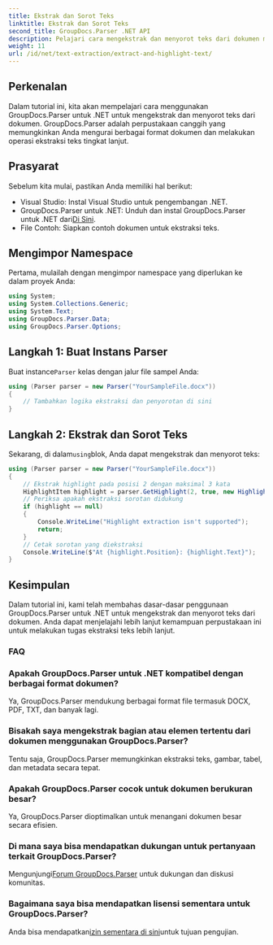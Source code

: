 ```yaml
---
title: Ekstrak dan Sorot Teks
linktitle: Ekstrak dan Sorot Teks
second_title: GroupDocs.Parser .NET API
description: Pelajari cara mengekstrak dan menyorot teks dari dokumen menggunakan GroupDocs.Parser untuk .NET. Langkah mudah untuk ekstraksi teks yang efisien di proyek .NET Anda.
weight: 11
url: /id/net/text-extraction/extract-and-highlight-text/
---
```

## Perkenalan
Dalam tutorial ini, kita akan mempelajari cara menggunakan GroupDocs.Parser untuk .NET untuk mengekstrak dan menyorot teks dari dokumen. GroupDocs.Parser adalah perpustakaan canggih yang memungkinkan Anda mengurai berbagai format dokumen dan melakukan operasi ekstraksi teks tingkat lanjut.
## Prasyarat
Sebelum kita mulai, pastikan Anda memiliki hal berikut:
- Visual Studio: Instal Visual Studio untuk pengembangan .NET.
-  GroupDocs.Parser untuk .NET: Unduh dan instal GroupDocs.Parser untuk .NET dari[Di Sini](https://releases.groupdocs.com/parser/net/).
- File Contoh: Siapkan contoh dokumen untuk ekstraksi teks.

## Mengimpor Namespace
Pertama, mulailah dengan mengimpor namespace yang diperlukan ke dalam proyek Anda:
```csharp
using System;
using System.Collections.Generic;
using System.Text;
using GroupDocs.Parser.Data;
using GroupDocs.Parser.Options;
```
## Langkah 1: Buat Instans Parser
 Buat instance`Parser` kelas dengan jalur file sampel Anda:
```csharp
using (Parser parser = new Parser("YourSampleFile.docx"))
{
    // Tambahkan logika ekstraksi dan penyorotan di sini
}
```
## Langkah 2: Ekstrak dan Sorot Teks
 Sekarang, di dalam`using`blok, Anda dapat mengekstrak dan menyorot teks:
```csharp
using (Parser parser = new Parser("YourSampleFile.docx"))
{
    // Ekstrak highlight pada posisi 2 dengan maksimal 3 kata
    HighlightItem highlight = parser.GetHighlight(2, true, new HighlightOptions(3));
    // Periksa apakah ekstraksi sorotan didukung
    if (highlight == null)
    {
        Console.WriteLine("Highlight extraction isn't supported");
        return;
    }
    // Cetak sorotan yang diekstraksi
    Console.WriteLine($"At {highlight.Position}: {highlight.Text}");
}
```

## Kesimpulan
Dalam tutorial ini, kami telah membahas dasar-dasar penggunaan GroupDocs.Parser untuk .NET untuk mengekstrak dan menyorot teks dari dokumen. Anda dapat menjelajahi lebih lanjut kemampuan perpustakaan ini untuk melakukan tugas ekstraksi teks lebih lanjut.

### FAQ
### Apakah GroupDocs.Parser untuk .NET kompatibel dengan berbagai format dokumen?
Ya, GroupDocs.Parser mendukung berbagai format file termasuk DOCX, PDF, TXT, dan banyak lagi.
### Bisakah saya mengekstrak bagian atau elemen tertentu dari dokumen menggunakan GroupDocs.Parser?
Tentu saja, GroupDocs.Parser memungkinkan ekstraksi teks, gambar, tabel, dan metadata secara tepat.
### Apakah GroupDocs.Parser cocok untuk dokumen berukuran besar?
Ya, GroupDocs.Parser dioptimalkan untuk menangani dokumen besar secara efisien.
### Di mana saya bisa mendapatkan dukungan untuk pertanyaan terkait GroupDocs.Parser?
 Mengunjungi[Forum GroupDocs.Parser](https://forum.groupdocs.com/c/parser/17) untuk dukungan dan diskusi komunitas.
### Bagaimana saya bisa mendapatkan lisensi sementara untuk GroupDocs.Parser?
 Anda bisa mendapatkan[izin sementara di sini](https://purchase.groupdocs.com/temporary-license/)untuk tujuan pengujian.